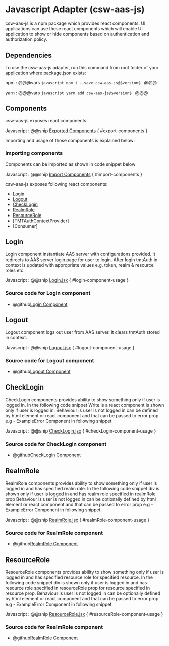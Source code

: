 # Javascript Adapter (csw-aas-js)

csw-aas-js is a npm package which provides react components. UI applications can use these react components which will 
enable UI application to show or hide components based on authentication and authorization policy.  

<!-- introduction to the javascript adapter -->

## Dependencies

To use the csw-aas-js adapter, run this command from root folder of your application where package.json exists:

npm
:   @@@vars
    ```javascript
        npm i --save csw-aas-js@$version$
    ```
    @@@
    
yarn
:   @@@vars
    ```javascript
        yarn add csw-aas-js@$version$
    ```
    @@@
    
## Components

csw-aas-js exposes react components. 

Javascript
:   @@snip [Exported Components](../../../../../csw-aas/csw-aas-js/src/aas.js) { #export-components }


Importing and usage of those components is explained below:
### Importing components

Components can be imported as shown in code snippet below

Javascript
:   @@snip [Import Components](../../../../../csw-aas/csw-aas-js/example/src/components/NavComponent.jsx) { #import-components }

csw-aas-js exposes following react components: 

 - [Login](#login)
 - [Logout](#logout)
 - [CheckLogin](#checklogin)
 - [RealmRole](#realmrole)
 - [ResourceRole](#resourcerole)
 - [TMTAuthContextProvider]
 - [Consumer]



## Login

Login component instantiate AAS server with configurations provided. It redirects to AAS server login page for user to login.
After login tmtAuth in context is updated with appropriate values e.g. token, realm & resource roles etc.

Javascript
:   @@snip [Login.jsx](../../../../../csw-aas/csw-aas-js/example/src/components/NavComponent.jsx) { #login-component-usage }

### Source code for Login component

* @github[Login Component](/csw-aas/csw-aas-js/src/components/Login.jsx)

## Logout

Logout component logs out user from AAS server. It clears tmtAuth stored in context.

Javascript
:   @@snip [Logout.jsx](../../../../../csw-aas/csw-aas-js/example/src/components/NavComponent.jsx) { #logout-component-usage }

### Source code for Logout component

* @github[Logout Component](/csw-aas/csw-aas-js/src/components/Logout.jsx)

## CheckLogin

CheckLogin components provides ability to show something only if user is logged in. 
In the following code snippet Write is a react component is shown only if user is logged in.
Behaviour is user is not logged in can be defined by html element or react component and that can be passed to error prop
e.g - ExampleError Component in following snippet

Javascript
:   @@snip [CheckLogin.jsx](../../../../../csw-aas/csw-aas-js/example/src/components/ExampleApp.jsx) { #checkLogin-component-usage }

### Source code for CheckLogin component

* @github[CheckLogin Component](/csw-aas/csw-aas-js/src/components/authentication/CheckLogin.jsx)

## RealmRole

RealmRole components provides ability to show something only if user is logged in and has specified realm role. 
In the following code snippet div is shown only if user is logged in and has realm role specified in realmRole prop
Behaviour is user is not logged in can be optionally defined by html element or react component and that can be passed to 
error prop e.g - ExampleError Component in following snippet.

Javascript
:   @@snip [RealmRole.jsx](../../../../../csw-aas/csw-aas-js/example/src/components/ExampleApp.jsx) { #realmRole-component-usage }

### Source code for RealmRole component

* @github[RealmRole Component](/csw-aas/csw-aas-js/src/components/authorization/RealmRole.jsx)

## ResourceRole

ResourceRole components provides ability to show something only if user is logged in and has specified resource role for 
specified resource. In the following code snippet div is shown only if user is logged in and has resource role specified 
in resourceRole prop for resource specified in resource prop.
Behaviour is user is not logged in can be optionally defined by html element or react component and that can be passed to error prop
e.g - ExampleError Component in following snippet.

Javascript
:   @@snip [ResourceRole.jsx](../../../../../csw-aas/csw-aas-js/example/src/components/ExampleApp.jsx) { #resourceRole-component-usage }

### Source code for RealmRole component

* @github[RealmRole Component](/csw-aas/csw-aas-js/src/components/authorization/RealmRole.jsx)
